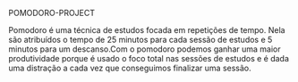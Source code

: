 POMODORO-PROJECT

Pomodoro é uma técnica de estudos focada em repetições de tempo. Nela são atribuídos o tempo de 25 minutos para cada sessão de estudos e 5 minutos para um descanso.Com o pomodoro podemos ganhar uma maior produtividade porque é usado o foco total nas sessões de estudos e é dada uma distração a cada vez que conseguimos finalizar uma sessão.
